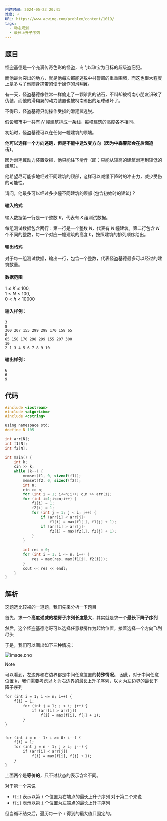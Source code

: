 ```yaml
---
创建时间: 2024-05-23 20:41
难度: ⭐️
URL: https://www.acwing.com/problem/content/1019/
tags:
  - 动态规划
  - 最长上升子序列
---
```

## 题目
怪盗基德是一个充满传奇色彩的怪盗，专门以珠宝为目标的超级盗窃犯。

而他最为突出的地方，就是他每次都能逃脱中村警部的重重围堵，而这也很大程度上是多亏了他随身携带的便于操作的滑翔翼。

有一天，怪盗基德像往常一样偷走了一颗珍贵的钻石，不料却被柯南小朋友识破了伪装，而他的滑翔翼的动力装置也被柯南踢出的足球破坏了。

不得已，怪盗基德只能操作受损的滑翔翼逃脱。

假设城市中一共有 $N$ 幢建筑排成一条线，每幢建筑的高度各不相同。

初始时，怪盗基德可以在任何一幢建筑的顶端。

**他可以选择一个方向逃跑，但是不能中途改变方向（因为中森警部会在后面追击）**。

因为滑翔翼动力装置受损，他只能往下滑行（即：只能从较高的建筑滑翔到较低的建筑）。

他希望尽可能多地经过不同建筑的顶部，这样可以减缓下降时的冲击力，减少受伤的可能性。

请问，他最多可以经过多少幢不同建筑的顶部 (包含初始时的建筑)？

#### 输入格式

输入数据第一行是一个整数 $K$，代表有 $K$ 组测试数据。

每组测试数据包含两行：第一行是一个整数 $N$，代表有 $N$ 幢建筑。第二行包含 $N$ 个不同的整数，每一个对应一幢建筑的高度 $h$，按照建筑的排列顺序给出。

#### 输出格式

对于每一组测试数据，输出一行，包含一个整数，代表怪盗基德最多可以经过的建筑数量。

#### 数据范围

$1 \le K \le 100$,  
$1 \le N \le 100$,  
$0 < h < 10000$

#### 输入样例：

```
3
8
300 207 155 299 298 170 158 65
8
65 158 170 298 299 155 207 300
10
2 1 3 4 5 6 7 8 9 10
```

#### 输出样例：

```
6
6
9
```

## 代码

```c showLineNumbers ins={1} del={5-10}
#include <iostream>
#include <algorithm>
#include <cstring>

using namespace std;
#define N 105

int arr[N];
int f1[N];
int f2[N];

int main() {
    int k;
    cin >> k;
    while (k--) {
        memset(f1, 0, sizeof(f1));
        memset(f2, 0, sizeof(f2));
        int n;
        cin >> n;
        for (int i = 1; i<=n;i++) cin >> arr[i];
        for (int i=1;i<=n;i++) {
            f1[i] = 1;
            f2[i] = 1;
            for (int j = 1; j < i; j++) {
                if (arr[i] < arr[j])
                    f1[i] = max(f1[i], f1[j] + 1);
                if (arr[i] > arr[j])
                    f2[i] = max(f2[i], f2[j] + 1);
            }
        }
        
        int res = 0;
        for (int i = 1; i <= n; i++) {
            res = max(res, max(f1[i], f2[i]));
        }
        cout << res << endl;
    }
}
```

## 解析

这题选比较裸的一道题，我们先来分析一下题目

首先，求一个**高度递减的楼房子序列长度最大**，其实就是求一个**最长下降子序列**

然后，这个怪盗基德老哥可以选择任意楼房作为起始位置，接着选择一个方向飞到尽头

于是，我们可以画出如下三种情况：

![image.png](https://picture-suyifan.oss-cn-shenzhen.aliyuncs.com/20240523211737.png)

> [!note]
> 可以看到，左边界和右边界都是中间任意位置的**特殊情况**。
> 因此，对于中间任意位置 $k$，我们需要考虑以 $k$ 为右边界的最长上升子序列，以 $k$ 为左边界的最长下降子序列

```txt
for (int i = 1; i <= n; i++) {
    f[i] = 1;
		for (int j = 1; j < i; j++) {
		    if (arr[i] > arr[j])
		        f[i] = max(f[i], f[j] + 1);
		}
}


for (int i = n - 1; i >= 0; i--) { 
    f[i] = 1; 
    for (int j = n - 1; j > i; j--) { 
        if (arr[i] < arr[j]) 
            f[i] = max(f[i], f[j] + 1);
    }
}
```

上面两个是**等价的**，只不过状态的表示含义不同。

对于第一个来说
- `f[i]` 表示以第 `i` 个位置为右端点的最长上升子序列
对于第二个来说
- `f[i]` 表示以第 `i` 个位置为左端点的最长上升子序列

但当循环结束后，遍历每一个 `i` 得到的最大值只固定的。